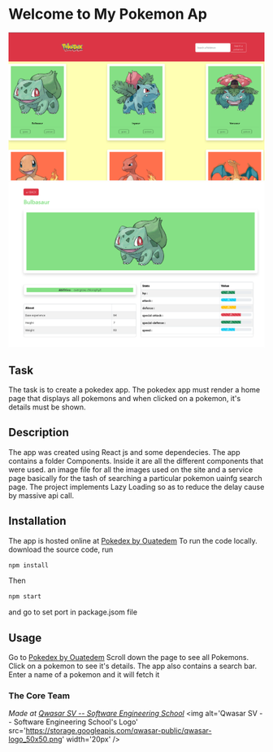 # Welcome to My Pokemon Ap
<img alt="homepage" src='./src/images/Home.png'>
<img alt="detail" src='./src/images/Details.png'>

## Task
The task is to create a pokedex app. The pokedex app must render a home page that displays all pokemons and when clicked on a pokemon, it's details must be shown.

## Description
The app was created using React js and some dependecies. The app contains a folder Components. Inside it are all the different components that were used. an image file for all the images used on the site and a service page basically for the tash of searching a particular pokemon uainfg search page. The project implements Lazy Loading so as to reduce the delay cause by massive api call.

## Installation
The app is hosted online at <a href="https://dev.d26e7fay8j7tuf.amplifyapp.com/">Pokedex by Ouatedem</a>  To run the code locally. download the source code, run
```bash
npm install
```

Then
```bash
npm start
```

and go to set port in package.jsom file

## Usage
Go to <a href="https://dev.d26e7fay8j7tuf.amplifyapp.com/">Pokedex by Ouatedem</a> Scroll down the page to see all Pokemons. Click on a pokemon to see it's details. The app also contains a search bar. Enter a name of a pokemon and it will fetch it


### The Core Team


<span><i>Made at <a href='https://qwasar.io'>Qwasar SV -- Software Engineering School</a></i></span>
<span><img alt='Qwasar SV -- Software Engineering School's Logo' src='https://storage.googleapis.com/qwasar-public/qwasar-logo_50x50.png' width='20px' /></span>
